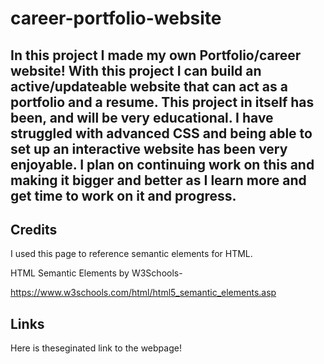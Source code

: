 # career-portfolio-website

## In this project I made my own Portfolio/career website! With this project I can build an active/updateable website that can act as a portfolio and a resume. This project in itself has been, and will be very educational. I have struggled with advanced CSS and being able to set up an interactive website has been very enjoyable. I plan on continuing work on this and making it bigger and better as I learn more and get time to work on it and progress.


## Credits
I used this page to reference semantic elements for HTML.

HTML Semantic Elements by W3Schools-

https://www.w3schools.com/html/html5_semantic_elements.asp

## Links
Here is theseginated link to the webpage!


